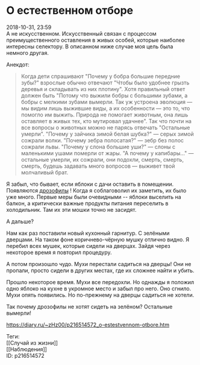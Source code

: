О естественном отборе
======================

   
 2018-10-31, 23:59   
  А не искусственном. Искусственный связан с процессом преимущественного оставления в живых особей, которые наиболее интересны селектору. В описанном ниже случае моя цель была немного другая.   
   
 Анекдот:   
   
 
>  Когда дети спрашивают "Почему у бобра большие передние зубы?" взрослые обычно отвечают "Чтобы было удобнее грызть деревья и складывать из них плотину". Хотя правильный ответ должен быть "Потому что выжили бобры с большими зубами, а бобры с мелкими зубами вымерли. Так уж устроена эволюция — мы видим лишь выжившие виды, а их особенности — это то, что помогло им выжить. Природа не помогает животным, она лишь оставляет в живых тех, кто мутировал удачнее". Так что почти на все вопросы о животных можно не парясь отвечать "Остальные умерли". "Почему у зайчика зимой белая шубка?" — серых зимой сожрали волки. "Почему зебра полосатая?" — зебр без полос сожрали львы. "Почему у слона большие уши?" — слоны с маленькими ушами померли от жары. "А почему у капибары..." — остальные умерли, их сожрали, они подохли, смерть, смерть, смерть, будешь задавать много вопросов — выживет твой молчаливый брат. 

   
 Я забыл, что бывает, если яблоки с дачи оставить в помещении. Появляются  [дрозофилы](https://ru.wikipedia.org/wiki/%D0%94%D1%80%D0%BE%D0%B7%D0%BE%D1%84%D0%B8%D0%BB%D1%8B)  ! Когда я соблаговолил их заметить, их было уже много. Первые меры были очевидными -- яблоки выселить на балкон, а критически важные продукты питания переселить в холодильник. Там их эти мошки точно не засидят.   
   
 А дальше?   
   
 Нам как раз поставили новый кухонный гарнитур. С зелёными дверцами. На таком фоне коричнево-чёрную мушку отлично видно. Я перебил всех мушек, которые сидели на дверцах. Зайдя через некоторое время я повторил процедуру.   
   
 А потом произошло чудо. Мухи перестали садиться на дверцы! Они не пропали, просто сидели в других местах, где их сложнее найти и убить.   
   
 Прошло некоторое время. Мухи все передохли. Но однажды я положил одно яблоко на кухне в укромное место и забыл про него. Оно сгнило. Мухи опять появились. Но по-прежнему на дверцы садиться не хотели.   
   
 Так почему дрозофилы не хотят сидеть на зелёном? Остальные вымерли!   
    
 <https://diary.ru/~zHz00/p216514572_o-estestvennom-otbore.htm>   
   
 Теги:   
 [[Случай из жизни]]   
 [[Наблюдения]]   
 ID: p216514572